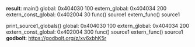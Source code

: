 **result**:
main()
global: 0x404030 100
extern_global: 0x404034 200
extern_const_global: 0x402004 30
func() source1
extern_func() source1

print_source1_globals()
global: 0x404030 100
extern_global: 0x404034 200
extern_const_global: 0x402004 300
func() source1
extern_func() source1
**godbolt**: https://godbolt.org/z/xv6xbhK5r